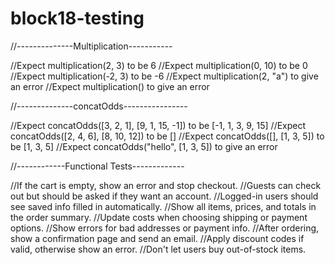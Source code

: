 # block18-testing

//--------------Multiplication-----------

//Expect multiplication(2, 3) to be 6
//Expect multiplication(0, 10) to be 0
//Expect multiplication(-2, 3) to be -6
//Expect multiplication(2, "a") to give an error
//Expect multiplication() to give an error

//--------------concatOdds----------------

//Expect concatOdds([3, 2, 1], [9, 1, 15, -1]) to be [-1, 1, 3, 9, 15]
//Expect concatOdds([2, 4, 6], [8, 10, 12]) to be []
//Expect concatOdds([], [1, 3, 5]) to be [1, 3, 5]
//Expect concatOdds("hello", [1, 3, 5]) to give an error

//------------Functional Tests-------------

//If the cart is empty, show an error and stop checkout.
//Guests can check out but should be asked if they want an account.
//Logged-in users should see saved info filled in automatically.
//Show all items, prices, and totals in the order summary.
//Update costs when choosing shipping or payment options.
//Show errors for bad addresses or payment info.
//After ordering, show a confirmation page and send an email.
//Apply discount codes if valid, otherwise show an error.
//Don't let users buy out-of-stock items.
